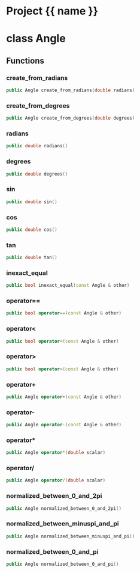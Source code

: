 <script setup>
import {useRoute} from 'vitepress'
const {path} = useRoute()
const tokens = path.split('/')
const words = tokens[2].split('-');
for (let i = 0; i < words.length; i++) {
    words[i] = words[i].charAt(0).toUpperCase() + words[i].slice(1);
    words[i] = words[i].replace('geode', 'Geode')
}
const name = words.join('-');
</script>
# Project {{ name }}

# class Angle


## Functions

### create_from_radians

```cpp
public Angle create_from_radians(double radians)
```


### create_from_degrees

```cpp
public Angle create_from_degrees(double degrees)
```


### radians

```cpp
public double radians()
```


### degrees

```cpp
public double degrees()
```


### sin

```cpp
public double sin()
```


### cos

```cpp
public double cos()
```


### tan

```cpp
public double tan()
```


### inexact_equal

```cpp
public bool inexact_equal(const Angle & other)
```


### operator==

```cpp
public bool operator==(const Angle & other)
```


### operator<

```cpp
public bool operator<(const Angle & other)
```


### operator>

```cpp
public bool operator>(const Angle & other)
```


### operator+

```cpp
public Angle operator+(const Angle & other)
```


### operator-

```cpp
public Angle operator-(const Angle & other)
```


### operator*

```cpp
public Angle operator*(double scalar)
```


### operator/

```cpp
public Angle operator/(double scalar)
```


### normalized_between_0_and_2pi

```cpp
public Angle normalized_between_0_and_2pi()
```


### normalized_between_minuspi_and_pi

```cpp
public Angle normalized_between_minuspi_and_pi()
```


### normalized_between_0_and_pi

```cpp
public Angle normalized_between_0_and_pi()
```




